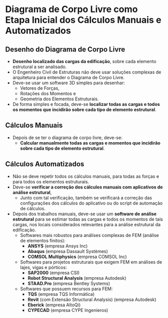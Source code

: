 # Diagrama de Corpo Livre como Etapa Inicial dos Cálculos Manuais e Automatizados

## Desenho do Diagrama de Corpo Livre
- **Desenho localizado das cargas da edificação**, sobre cada elemento estrutural a ser analisado.
- O Engenheiro Civil de Estruturas não deve usar soluções complexas de arquitetura para entender o Diagrama de Corpo Livre.
- Deve-se usar um software 3D simples para desenhar:
    - Vetores de Forças,
    - Rotações dos Momentos e 
    - Geometria dos Elementos Estruturais. 
- De forma simples e focada, deve-se **localizar todas as cargas e todos os momentos que incidirão sobre cada tipo de elemento estrutural**.

## Cálculos Manuais
- Depois de se ter o diagrama de corpo livre, deve-se:
    - **Calcular manualmente todas as cargas e momentos que incidirão sobre cada tipo de elemento estrutural**.

## Cálculos Automatizados
- Não se deve repetir todos os cálculos manuais, para todas as forças e para todos os elementos estruturais.
- Deve-se **verificar a correção dos cálculos manuais com aplicativos de análise estrutural**,
    - Junto com tal verificação, também se verificará a correção das configurações dos cálculos do aplicativo ou do script de automação de cálculos.
- Depois dos trabalhos manuais, deve-se usar um **software de análise estrutural** para se estimar todas as cargas e todos os momentos de tais cargas, nos locais considerados relevantes para a análise estrutural da edificação.
    - Softwares mais robustos para análises complexas de FEM (análise de elementos finitos):
        - **ANSYS** (empresa Ansys Inc)
        - **Abaqus** (empresa Dassault Systèmes)
        - **COMSOL Multiphysics** (empresa COMSOL Inc)
    - Softwares para projetos estruturais que exigem FEM em análises de lajes, vigas e pórticos:
        - **SAP2000** (empresa CSI)
        - **Robot Structural Analysis** (empresa Autodesk)
        - **STAAD.Pro** (empresa Bentley Systems)
    - Softwares que possuem recursos para FEM:
        - **TQS** (empresa TQS Informática)
        - **Revit** (com Extensão Structural Analysis) (empresa Autodesk)
        - **Eberick** (empresa AltoQi)
        - **CYPECAD** (empresa CYPE Ingenieros)
